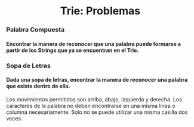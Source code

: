 <div align="center">  

# Trie: Problemas  

 <div align="left">  
  
 ### Palabra Compuesta  
   #### Encontrar la manera de reconocer que una palabra puede formarse a partir de los Strings que ya se encuentran en el Trie.  
 ### Sopa de Letras  
   #### Dada una sopa de letras, encontrar la manera de reconocer una palabra que existe dentro de ella. 
   Los movimientos permitidos son arriba, abajo, izquierda y derecha. Los caracteres de la palabra no deben encontrarse en una misma línea o columna necesariamente.
   Solo no se puede utilizar una misma casilla dos veces.

